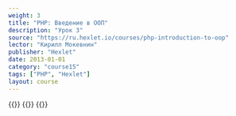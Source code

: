 ```yaml
---
weight: 3
title: "PHP: Введение в ООП"
description: "Урок 3"
source: "https://ru.hexlet.io/courses/php-introduction-to-oop"
lector: "Кирилл Мокевнин"
publisher: "Hexlet"
date: 2013-01-01
category: "course15"
tags: ["PHP", "Hexlet"]
layout: course
---
```

{{<players>}}
    {{<protonvideo cb846869a745fd82b09dbc5d84abf5ed>}}
{{</players>}}
